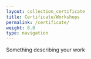 ```yaml
---
layout: collection_certificate
title: Certificate/Workshops
permalink: /certificate/
weight: 8.8
type: navigation
---
```

Something describing your work